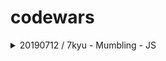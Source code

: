 # codewars

<details>
  <summary>20190712 / 7kyu - Mumbling - JS</summary>
  <p>

#### This time no story, no theory. The examples below show you how to write function accum:

```js
accum("abcd") -> "A-Bb-Ccc-Dddd"
accum("RqaEzty") -> "R-Qq-Aaa-Eeee-Zzzzz-Tttttt-Yyyyyyy"
accum("cwAt") -> "C-Ww-Aaa-Tttt"
```

The parameter of accum is a string which includes only letters from a..z and A..Z.

[My Practice](https://github.com/DalYoon/codewars/blob/master/practice/7kyu/Mumbling.js)
[Test Code](https://github.com/DalYoon/codewars/blob/master/test/7kyu/Mumbling.test.js)

  </p>
</details>
